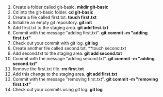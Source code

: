 1. Create a folder called git-basic. **mkdir git-basic**
2. Cd into the git-basic folder. **cd git-basic**
3. Create a file called first.txt. **touch first.txt**
4. Initialize an empty git repository. **git init**
5. Add first.txt to the staging area. **git add first.txt**
6. Commit with the message "adding first.txt". **git commit -m "adding first.txt"**
7. Check out your commit with git log. **git log**
8. Create another file called second.txt. **touch second.txt
9. Add second.txt to the staging area. **git add second.txt**
10. Commit with the message "adding second.txt". **git commit -m "adding second.txt"**
11. Remove the first.txt file. **rm first.txt**
12. Add this change to the staging area. **git add first.txt**
13. Commit with the message "removing first.txt". **git commit -m "removing first.txt"**
14. Check out your commits using git log. **git log**